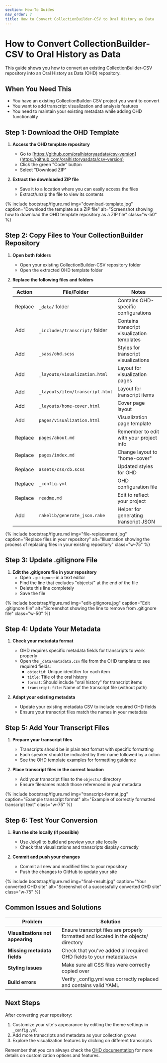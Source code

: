 ```yaml
---
section: How-To Guides
nav_order: 7
title: How to Convert CollectionBuilder-CSV to Oral History as Data
---
```


# How to Convert CollectionBuilder-CSV to Oral History as Data

This guide shows you how to convert an existing CollectionBuilder-CSV repository into an Oral History as Data (OHD) repository.

## When You Need This

- You have an existing CollectionBuilder-CSV project you want to convert
- You want to add transcript visualization and analysis features
- You need to maintain your existing metadata while adding OHD functionality

## Step 1: Download the OHD Template

1. **Access the OHD template repository**
   - Go to [https://github.com/oralhistoryasdata/csv-version](https://github.com/oralhistoryasdata/csv-version)
   - Click the green "Code" button
   - Select "Download ZIP"
   
2. **Extract the downloaded ZIP file**
   - Save it to a location where you can easily access the files
   - Extract/unzip the file to view its contents

{% include bootstrap/figure.md img="download-template.jpg" caption="Download the template as a ZIP file" alt="Screenshot showing how to download the OHD template repository as a ZIP file" class="w-50" %}

## Step 2: Copy Files to Your CollectionBuilder Repository

1. **Open both folders**
   - Open your existing CollectionBuilder-CSV repository folder
   - Open the extracted OHD template folder
   
2. **Replace the following files and folders**

   | Action | File/Folder | Notes |
   |--------|-------------|-------|
   | Replace | `_data/` folder | Contains OHD-specific configurations |
   | Add | `_includes/transcript/` folder | Contains transcript visualization templates |
   | Add | `_sass/ohd.scss` | Styles for transcript visualizations |
   | Add | `_layouts/visualization.html` | Layout for visualization pages |
   | Add | `_layouts/item/transcript.html` | Layout for transcript items |
   | Add | `_layouts/home-cover.html` | Cover page layout |
   | Add | `pages/visualization.html` | Visualization page template |
   | Replace | `pages/about.md` | Remember to edit with your project info |
   | Replace | `pages/index.md` | Change layout to "home-cover" |
   | Replace | `assets/css/cb.scss` | Updated styles for OHD |
   | Replace | `_config.yml` | OHD configuration file |
   | Replace | `readme.md` | Edit to reflect your project |
   | Add | `rakelib/generate_json.rake` | Helper for generating transcript JSON |

{% include bootstrap/figure.md img="file-replacement.jpg" caption="Replace files in your repository" alt="Illustration showing the process of replacing files in your existing repository" class="w-75" %}

## Step 3: Update .gitignore File

1. **Edit the .gitignore file in your repository**
   - Open `.gitignore` in a text editor
   - Find the line that excludes "objects/" at the end of the file
   - Delete this line completely
   - Save the file

{% include bootstrap/figure.md img="edit-gitignore.jpg" caption="Edit .gitignore file" alt="Screenshot showing the line to remove from .gitignore file" class="w-50" %}

## Step 4: Update Your Metadata

1. **Check your metadata format**
   - OHD requires specific metadata fields for transcripts to work properly
   - Open the `_data/metadata.csv` file from the OHD template to see required fields:
     - `objectid`: Unique identifier for each item
     - `title`: Title of the oral history
     - `format`: Should include "oral history" for transcript items
     - `transcript-file`: Name of the transcript file (without path)

2. **Adapt your existing metadata**
   - Update your existing metadata CSV to include required OHD fields
   - Ensure your transcript files match the names in your metadata

## Step 5: Add Your Transcript Files

1. **Prepare your transcript files**
   - Transcripts should be in plain text format with specific formatting
   - Each speaker should be indicated by their name followed by a colon
   - See the OHD template examples for formatting guidance

2. **Place transcript files in the correct location**
   - Add your transcript files to the `objects/` directory
   - Ensure filenames match those referenced in your metadata

{% include bootstrap/figure.md img="transcript-format.jpg" caption="Example transcript format" alt="Example of correctly formatted transcript text" class="w-75" %}

## Step 6: Test Your Conversion

1. **Run the site locally (if possible)**
   - Use Jekyll to build and preview your site locally
   - Check that visualizations and transcripts display correctly

2. **Commit and push your changes**
   - Commit all new and modified files to your repository
   - Push the changes to GitHub to update your site

{% include bootstrap/figure.md img="final-result.jpg" caption="Your converted OHD site" alt="Screenshot of a successfully converted OHD site" class="w-75" %}

## Common Issues and Solutions

| Problem | Solution |
|---------|----------|
| **Visualizations not appearing** | Ensure transcript files are properly formatted and located in the objects/ directory |
| **Missing metadata fields** | Check that you've added all required OHD fields to your metadata.csv |
| **Styling issues** | Make sure all CSS files were correctly copied over |
| **Build errors** | Verify _config.yml was correctly replaced and contains valid YAML |

## Next Steps

After converting your repository:

1. Customize your site's appearance by editing the theme settings in `_config.yml`
2. Add more transcripts and metadata as your collection grows
3. Explore the visualization features by clicking on different transcripts

Remember that you can always check the [OHD documentation](https://oralhistoryasdata.github.io/docs/) for more details on customization options and features.